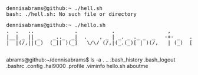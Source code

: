 <pre>
dennisabrams@github:~ ./hell.sh
bash: ./hell.sh: No such file or directory
</pre>
<pre>
dennisabrams@github:~ ./hello.sh
.  .   ..             .           .                 ,                .__   , .     .    .__       ._ .    | 
|__| _ || _    _.._  _|  .    , _ | _. _ ._ _  _   -+- _   ._ _   .  [ __*-+-|_ . .|_   [__)._. _ |,*| _  | 
|  |(/,||(_)  (_][ )(_]   \/\/ (/,|(_.(_)[ | )(/,   | (_)  [ | )\_|  [_./| | [ )(_|[_)  |   [  (_)| ||(/, * 
                                                                ._|                                         
</pre>
abrams@github:~/dennisabrams$ ls -a
. .. .bash_history .bash_logout .bashrc .config .hal9000 .profile .viminfo hello.sh aboutme
</pre>
